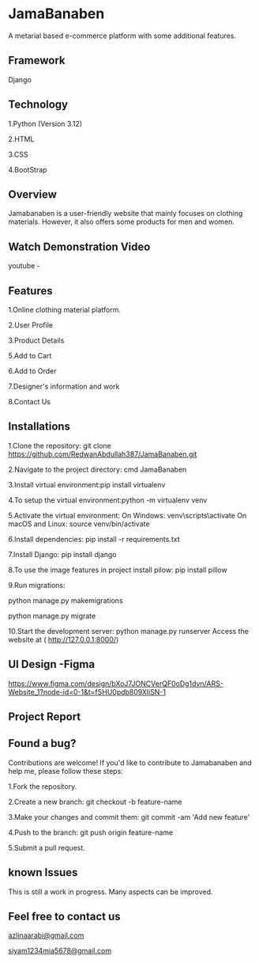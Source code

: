 # JamaBanaben

A metarial based e-commerce platform with some additional features.


##  Framework
Django
## Technology 

1.Python (Version 3.12)

2.HTML

3.CSS

4.BootStrap
## Overview

Jamabanaben is a user-friendly website that mainly focuses on clothing materials. However, it also offers some products for men and women.
## Watch Demonstration Video

youtube -
## Features
1.Online clothing material platform.

2.User Profile

3.Product Details

5.Add to Cart

6.Add to Order

7.Designer's information and work

8.Contact Us
## Installations

1.Clone the repository: git clone https://github.com/RedwanAbdullah387/JamaBanaben.git

2.Navigate to the project directory: cmd JamaBanaben

3.Install virtual environment:pip install virtualenv

4.To setup the virtual environment:python -m virtualenv venv

5.Activate the virtual environment: On Windows: venv\scripts\activate On macOS and Linux: source venv/bin/activate

6.Install dependencies: pip install -r requirements.txt

7.Install Django: pip install django

8.To use the image features in project install pilow: pip install pillow

9.Run migrations: 

python manage.py makemigrations

python manage.py migrate

10.Start the development server: python manage.py runserver
Access the website at ( http://127.0.0.1:8000/)
## UI Design -Figma

https://www.figma.com/design/bXoJ7JONCVerQF0oDg1dyn/ARS-Website_1?node-id=0-1&t=fSHU0pdb809XliSN-1
## Project Report


## Found a bug?

Contributions are welcome! If you'd like to contribute to Jamabanaben and help me, please follow these steps:

1.Fork the repository.

2.Create a new branch: git checkout -b feature-name

3.Make your changes and commit them: git commit -am 'Add new feature'

4.Push to the branch: git push origin feature-name


5.Submit a pull request.
## known Issues

This is still a work in progress. Many aspects can be improved.
## Feel free to contact us

azlinaarabi@gmail.com



siyam1234mia5678@gmail.com
